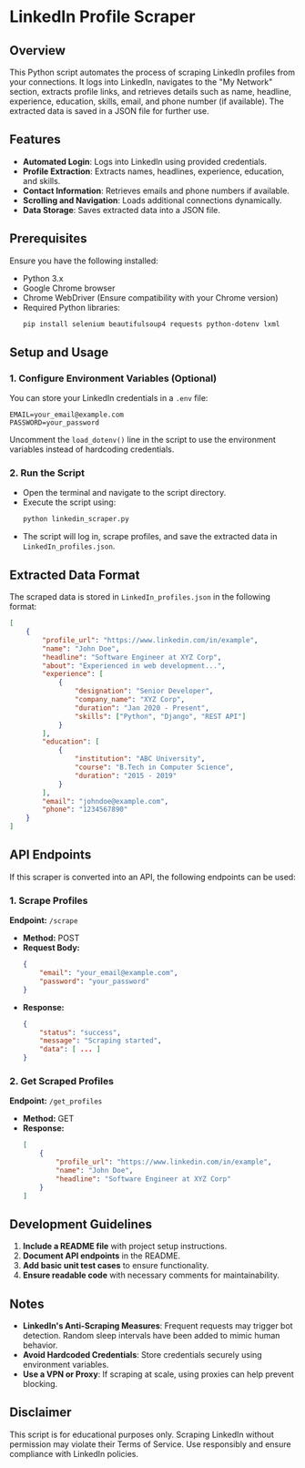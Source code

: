 # LinkedIn Profile Scraper

## Overview
This Python script automates the process of scraping LinkedIn profiles from your connections. It logs into LinkedIn, navigates to the "My Network" section, extracts profile links, and retrieves details such as name, headline, experience, education, skills, email, and phone number (if available). The extracted data is saved in a JSON file for further use.

## Features
- **Automated Login**: Logs into LinkedIn using provided credentials.
- **Profile Extraction**: Extracts names, headlines, experience, education, and skills.
- **Contact Information**: Retrieves emails and phone numbers if available.
- **Scrolling and Navigation**: Loads additional connections dynamically.
- **Data Storage**: Saves extracted data into a JSON file.

## Prerequisites
Ensure you have the following installed:
- Python 3.x
- Google Chrome browser
- Chrome WebDriver (Ensure compatibility with your Chrome version)
- Required Python libraries:
  ```bash
  pip install selenium beautifulsoup4 requests python-dotenv lxml
  ```

## Setup and Usage
### 1. Configure Environment Variables (Optional)
You can store your LinkedIn credentials in a `.env` file:
```env
EMAIL=your_email@example.com
PASSWORD=your_password
```
Uncomment the `load_dotenv()` line in the script to use the environment variables instead of hardcoding credentials.

### 2. Run the Script
- Open the terminal and navigate to the script directory.
- Execute the script using:
  ```bash
  python linkedin_scraper.py
  ```
- The script will log in, scrape profiles, and save the extracted data in `LinkedIn_profiles.json`.

## Extracted Data Format
The scraped data is stored in `LinkedIn_profiles.json` in the following format:
```json
[
    {
        "profile_url": "https://www.linkedin.com/in/example",
        "name": "John Doe",
        "headline": "Software Engineer at XYZ Corp",
        "about": "Experienced in web development...",
        "experience": [
            {
                "designation": "Senior Developer",
                "company_name": "XYZ Corp",
                "duration": "Jan 2020 - Present",
                "skills": ["Python", "Django", "REST API"]
            }
        ],
        "education": [
            {
                "institution": "ABC University",
                "course": "B.Tech in Computer Science",
                "duration": "2015 - 2019"
            }
        ],
        "email": "johndoe@example.com",
        "phone": "1234567890"
    }
]
```

## API Endpoints
If this scraper is converted into an API, the following endpoints can be used:

### 1. Scrape Profiles
**Endpoint:** `/scrape`
- **Method:** POST
- **Request Body:**
  ```json
  {
      "email": "your_email@example.com",
      "password": "your_password"
  }
  ```
- **Response:**
  ```json
  {
      "status": "success",
      "message": "Scraping started",
      "data": [ ... ]
  }
  ```

### 2. Get Scraped Profiles
**Endpoint:** `/get_profiles`
- **Method:** GET
- **Response:**
  ```json
  [
      {
          "profile_url": "https://www.linkedin.com/in/example",
          "name": "John Doe",
          "headline": "Software Engineer at XYZ Corp"
      }
  ]
  ```

## Development Guidelines
1. **Include a README file** with project setup instructions.
2. **Document API endpoints** in the README.
3. **Add basic unit test cases** to ensure functionality.
4. **Ensure readable code** with necessary comments for maintainability.

## Notes
- **LinkedIn's Anti-Scraping Measures**: Frequent requests may trigger bot detection. Random sleep intervals have been added to mimic human behavior.
- **Avoid Hardcoded Credentials**: Store credentials securely using environment variables.
- **Use a VPN or Proxy**: If scraping at scale, using proxies can help prevent blocking.

## Disclaimer
This script is for educational purposes only. Scraping LinkedIn without permission may violate their Terms of Service. Use responsibly and ensure compliance with LinkedIn policies.

